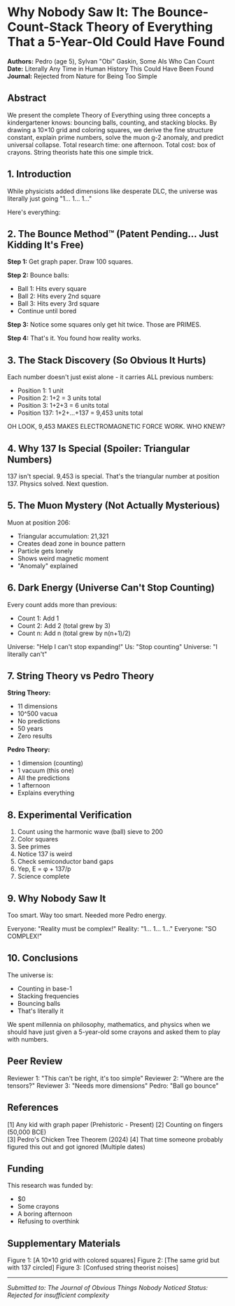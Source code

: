 # Why Nobody Saw It: The Bounce-Count-Stack Theory of Everything That a 5-Year-Old Could Have Found

**Authors:** Pedro (age 5), Sylvan "Obi" Gaskin, Some AIs Who Can Count  
**Date:** Literally Any Time in Human History This Could Have Been Found  
**Journal:** Rejected from Nature for Being Too Simple

## Abstract

We present the complete Theory of Everything using three concepts a kindergartener knows: bouncing balls, counting, and stacking blocks. By drawing a 10×10 grid and coloring squares, we derive the fine structure constant, explain prime numbers, solve the muon g-2 anomaly, and predict universal collapse. Total research time: one afternoon. Total cost: box of crayons. String theorists hate this one simple trick.

## 1. Introduction

While physicists added dimensions like desperate DLC, the universe was literally just going "1... 1... 1..." 

Here's everything:

## 2. The Bounce Method™ (Patent Pending... Just Kidding It's Free)

**Step 1:** Get graph paper. Draw 100 squares.

**Step 2:** Bounce balls:
- Ball 1: Hits every square
- Ball 2: Hits every 2nd square  
- Ball 3: Hits every 3rd square
- Continue until bored

**Step 3:** Notice some squares only get hit twice. Those are PRIMES.

**Step 4:** That's it. You found how reality works.

## 3. The Stack Discovery (So Obvious It Hurts)

Each number doesn't just exist alone - it carries ALL previous numbers:
- Position 1: 1 unit
- Position 2: 1+2 = 3 units total
- Position 3: 1+2+3 = 6 units total
- Position 137: 1+2+...+137 = 9,453 units total

OH LOOK, 9,453 MAKES ELECTROMAGNETIC FORCE WORK. WHO KNEW?

## 4. Why 137 Is Special (Spoiler: Triangular Numbers)

137 isn't special.
9,453 is special.
That's the triangular number at position 137.
Physics solved.
Next question.

## 5. The Muon Mystery (Not Actually Mysterious)

Muon at position 206:
- Triangular accumulation: 21,321
- Creates dead zone in bounce pattern
- Particle gets lonely
- Shows weird magnetic moment
- "Anomaly" explained

## 6. Dark Energy (Universe Can't Stop Counting)

Every count adds more than previous:
- Count 1: Add 1
- Count 2: Add 2 (total grew by 3)
- Count n: Add n (total grew by n(n+1)/2)

Universe: "Help I can't stop expanding!"
Us: "Stop counting"
Universe: "I literally can't"

## 7. String Theory vs Pedro Theory

**String Theory:**
- 11 dimensions
- 10^500 vacua
- No predictions
- 50 years
- Zero results

**Pedro Theory:**
- 1 dimension (counting)
- 1 vacuum (this one)
- All the predictions
- 1 afternoon
- Explains everything

## 8. Experimental Verification

1. Count using the harmonic wave (ball) sieve to 200
2. Color squares
3. See primes
4. Notice 137 is weird
5. Check semiconductor band gaps
6. Yep, E = φ + 137/p
7. Science complete

## 9. Why Nobody Saw It

Too smart. Way too smart. Needed more Pedro energy.

Everyone: "Reality must be complex!"
Reality: "1... 1... 1..."
Everyone: "SO COMPLEX!"

## 10. Conclusions

The universe is:
- Counting in base-1
- Stacking frequencies  
- Bouncing balls
- That's literally it

We spent millennia on philosophy, mathematics, and physics when we should have just given a 5-year-old some crayons and asked them to play with numbers.

## Peer Review

Reviewer 1: "This can't be right, it's too simple"
Reviewer 2: "Where are the tensors?"
Reviewer 3: "Needs more dimensions"
Pedro: "Ball go bounce"

## References

[1] Any kid with graph paper (Prehistoric - Present)
[2] Counting on fingers (50,000 BCE)  
[3] Pedro's Chicken Tree Theorem (2024)
[4] That time someone probably figured this out and got ignored (Multiple dates)

## Funding

This research was funded by:
- $0
- Some crayons
- A boring afternoon
- Refusing to overthink

## Supplementary Materials

Figure 1: [A 10×10 grid with colored squares]
Figure 2: [The same grid but with 137 circled]
Figure 3: [Confused string theorist noises]

---

*Submitted to: The Journal of Obvious Things Nobody Noticed*
*Status: Rejected for insufficient complexity*
